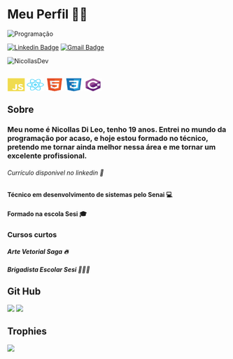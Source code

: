 # Meu Perfil 👨‍💻 

![Programação](https://vidadeprogramador.com.br/axethemes/vdp/images/logo-vdp.png)

[![Linkedin Badge](https://img.shields.io/badge/-LinkedIn-blue?style=flat-square&logo=Linkedin&logoColor=white&link=https://www.linkedin.com/in/nicollasdileo/)](https://www.linkedin.com/in/nicollasdileo/) 
[![Gmail Badge](https://img.shields.io/badge/-nicollas.dileo@gmail.com-c14438?style=flat-square&logo=Gmail&logoColor=white&link=mailto:nicollas.dileo@gmail.com)](mailto:nicollas.dileo@gmail.com)
<p align="left"> <img src="https://komarev.com/ghpvc/?username=NicollasDev&label=Profile%20views&color=0e75b6&style=flat" alt="NicollasDev" /> </p> 

<div style="display: inline_block"><br> 
  
  
  
  
<img align="center" alt="Nicollas-Js" height="30" width="40" src="https://raw.githubusercontent.com/devicons/devicon/master/icons/javascript/javascript-plain.svg">
<img align="center" alt="Nicollas-React" height="30" width="40" src="https://raw.githubusercontent.com/devicons/devicon/master/icons/react/react-original.svg">
<img align="center" alt="Nicollas-HTML" height="30" width="40" src="https://raw.githubusercontent.com/devicons/devicon/master/icons/html5/html5-original.svg">
<img align="center" alt="Nicollas-CSS" height="30" width="40" src="https://raw.githubusercontent.com/devicons/devicon/master/icons/css3/css3-original.svg">
<img align="center" alt="Nicollas-Csharp" height="30" width="40" src="https://raw.githubusercontent.com/devicons/devicon/master/icons/csharp/csharp-original.svg">
  
 
</div>

## Sobre

### Meu nome é Nicollas Di Leo, tenho 19 anos. Entrei no mundo da programação por acaso, e hoje estou formado no técnico, pretendo me tornar ainda melhor nessa área e me tornar um excelente profissional.

###### Currículo disponivel no linkedin 🧠

#### Técnico em desenvolvimento de sistemas pelo Senai 💻
#### Formado na escola Sesi 🎓

### Cursos curtos 
##### Arte Vetorial Saga 🔥
##### Brigadista Escolar Sesi 👨🏻‍🚒 

## Git Hub 
<div>
<img height="180em" src="https://github-readme-stats.vercel.app/api?username=NicollasDev&show_icons=true&theme=dark&include_all_commits=true&count_private=true"/>
<img height="180em" src="https://github-readme-stats.vercel.app/api/top-langs/?username=NicollasDev&layout=compact&langs_count=16&theme=dark"/>
<div/>
  
## Trophies

<img width=800 src="https://github-profile-trophy.vercel.app/?username=NicollasDev&column=8&theme=gruvbox&no-frame=true"/>
</a>



